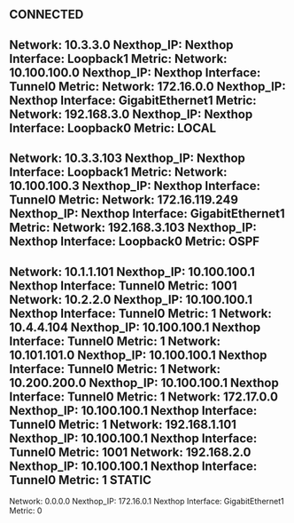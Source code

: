 CONNECTED
---------
Network: 10.3.3.0
Nexthop_IP: 
Nexthop Interface: Loopback1
Metric: 
Network: 10.100.100.0
Nexthop_IP: 
Nexthop Interface: Tunnel0
Metric: 
Network: 172.16.0.0
Nexthop_IP: 
Nexthop Interface: GigabitEthernet1
Metric: 
Network: 192.168.3.0
Nexthop_IP: 
Nexthop Interface: Loopback0
Metric: 
LOCAL
-----
Network: 10.3.3.103
Nexthop_IP: 
Nexthop Interface: Loopback1
Metric: 
Network: 10.100.100.3
Nexthop_IP: 
Nexthop Interface: Tunnel0
Metric: 
Network: 172.16.119.249
Nexthop_IP: 
Nexthop Interface: GigabitEthernet1
Metric: 
Network: 192.168.3.103
Nexthop_IP: 
Nexthop Interface: Loopback0
Metric: 
OSPF
----
Network: 10.1.1.101
Nexthop_IP: 10.100.100.1
Nexthop Interface: Tunnel0
Metric: 1001
Network: 10.2.2.0
Nexthop_IP: 10.100.100.1
Nexthop Interface: Tunnel0
Metric: 1
Network: 10.4.4.104
Nexthop_IP: 10.100.100.1
Nexthop Interface: Tunnel0
Metric: 1
Network: 10.101.101.0
Nexthop_IP: 10.100.100.1
Nexthop Interface: Tunnel0
Metric: 1
Network: 10.200.200.0
Nexthop_IP: 10.100.100.1
Nexthop Interface: Tunnel0
Metric: 1
Network: 172.17.0.0
Nexthop_IP: 10.100.100.1
Nexthop Interface: Tunnel0
Metric: 1
Network: 192.168.1.101
Nexthop_IP: 10.100.100.1
Nexthop Interface: Tunnel0
Metric: 1001
Network: 192.168.2.0
Nexthop_IP: 10.100.100.1
Nexthop Interface: Tunnel0
Metric: 1
STATIC
------
Network: 0.0.0.0
Nexthop_IP: 172.16.0.1
Nexthop Interface: GigabitEthernet1
Metric: 0
